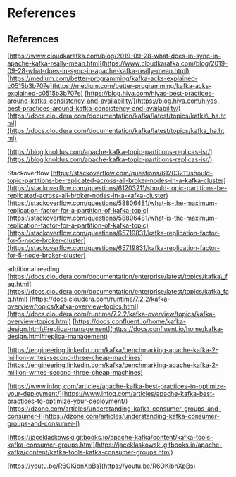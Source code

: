 # References

## References

[https://www.cloudkarafka.com/blog/2019-09-28-what-does-in-sync-in-apache-kafka-really-mean.html](https://www.cloudkarafka.com/blog/2019-09-28-what-does-in-sync-in-apache-kafka-really-mean.html) [https://medium.com/better-programming/kafka-acks-explained-c0515b3b707e](https://medium.com/better-programming/kafka-acks-explained-c0515b3b707e) [https://blog.hiya.com/hiyas-best-practices-around-kafka-consistency-and-availability/](https://blog.hiya.com/hiyas-best-practices-around-kafka-consistency-and-availability/) [https://docs.cloudera.com/documentation/kafka/latest/topics/kafka\_ha.html](https://docs.cloudera.com/documentation/kafka/latest/topics/kafka_ha.html)

[https://blog.knoldus.com/apache-kafka-topic-partitions-replicas-isr/](https://blog.knoldus.com/apache-kafka-topic-partitions-replicas-isr/)

Stackoverflow [https://stackoverflow.com/questions/61203211/should-topic-partitions-be-replicated-across-all-broker-nodes-in-a-kafka-cluster](https://stackoverflow.com/questions/61203211/should-topic-partitions-be-replicated-across-all-broker-nodes-in-a-kafka-cluster) [https://stackoverflow.com/questions/58806481/what-is-the-maximum-replication-factor-for-a-partition-of-kafka-topic](https://stackoverflow.com/questions/58806481/what-is-the-maximum-replication-factor-for-a-partition-of-kafka-topic) [https://stackoverflow.com/questions/65719831/kafka-replication-factor-for-5-node-broker-cluster](https://stackoverflow.com/questions/65719831/kafka-replication-factor-for-5-node-broker-cluster)

additional reading [https://docs.cloudera.com/documentation/enterprise/latest/topics/kafka\_faq.html](https://docs.cloudera.com/documentation/enterprise/latest/topics/kafka_faq.html) [https://docs.cloudera.com/runtime/7.2.2/kafka-overview/topics/kafka-overview-topics.html](https://docs.cloudera.com/runtime/7.2.2/kafka-overview/topics/kafka-overview-topics.html) [https://docs.confluent.io/home/kafka-design.html\#replica-management](https://docs.confluent.io/home/kafka-design.html#replica-management)

[https://engineering.linkedin.com/kafka/benchmarking-apache-kafka-2-million-writes-second-three-cheap-machines](https://engineering.linkedin.com/kafka/benchmarking-apache-kafka-2-million-writes-second-three-cheap-machines)

[https://www.infoq.com/articles/apache-kafka-best-practices-to-optimize-your-deployment/](https://www.infoq.com/articles/apache-kafka-best-practices-to-optimize-your-deployment/) [https://dzone.com/articles/understanding-kafka-consumer-groups-and-consumer-l](https://dzone.com/articles/understanding-kafka-consumer-groups-and-consumer-l)

[https://jaceklaskowski.gitbooks.io/apache-kafka/content/kafka-tools-kafka-consumer-groups.html](https://jaceklaskowski.gitbooks.io/apache-kafka/content/kafka-tools-kafka-consumer-groups.html)

[https://youtu.be/R6OKibnXpBs](https://youtu.be/R6OKibnXpBs)

